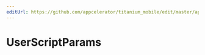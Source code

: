 ```yaml
---
editUrl: https://github.com/appcelerator/titanium_mobile/edit/master/apidoc/Titanium/UI/WebView.yml
---
```

# UserScriptParams

<TypeHeader/>

<ApiDocs/>
